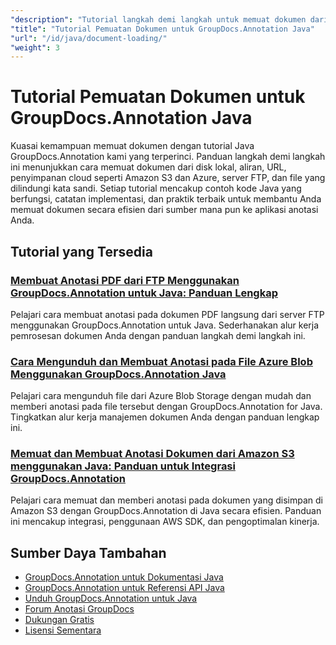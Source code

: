 ```yaml
---
"description": "Tutorial langkah demi langkah untuk memuat dokumen dari berbagai sumber menggunakan GroupDocs.Annotation untuk Java."
"title": "Tutorial Pemuatan Dokumen untuk GroupDocs.Annotation Java"
"url": "/id/java/document-loading/"
"weight": 3
---
```


# Tutorial Pemuatan Dokumen untuk GroupDocs.Annotation Java

Kuasai kemampuan memuat dokumen dengan tutorial Java GroupDocs.Annotation kami yang terperinci. Panduan langkah demi langkah ini menunjukkan cara memuat dokumen dari disk lokal, aliran, URL, penyimpanan cloud seperti Amazon S3 dan Azure, server FTP, dan file yang dilindungi kata sandi. Setiap tutorial mencakup contoh kode Java yang berfungsi, catatan implementasi, dan praktik terbaik untuk membantu Anda memuat dokumen secara efisien dari sumber mana pun ke aplikasi anotasi Anda.

## Tutorial yang Tersedia

### [Membuat Anotasi PDF dari FTP Menggunakan GroupDocs.Annotation untuk Java: Panduan Lengkap](./annotate-pdf-ftp-groupdocs-java/)
Pelajari cara membuat anotasi pada dokumen PDF langsung dari server FTP menggunakan GroupDocs.Annotation untuk Java. Sederhanakan alur kerja pemrosesan dokumen Anda dengan panduan langkah demi langkah ini.

### [Cara Mengunduh dan Membuat Anotasi pada File Azure Blob Menggunakan GroupDocs.Annotation Java](./download-annotate-azure-blob-groupdocs-java/)
Pelajari cara mengunduh file dari Azure Blob Storage dengan mudah dan memberi anotasi pada file tersebut dengan GroupDocs.Annotation for Java. Tingkatkan alur kerja manajemen dokumen Anda dengan panduan lengkap ini.

### [Memuat dan Membuat Anotasi Dokumen dari Amazon S3 menggunakan Java: Panduan untuk Integrasi GroupDocs.Annotation](./annotate-documents-amazon-s3-java-groupdocs/)
Pelajari cara memuat dan memberi anotasi pada dokumen yang disimpan di Amazon S3 dengan GroupDocs.Annotation di Java secara efisien. Panduan ini mencakup integrasi, penggunaan AWS SDK, dan pengoptimalan kinerja.

## Sumber Daya Tambahan

- [GroupDocs.Annotation untuk Dokumentasi Java](https://docs.groupdocs.com/annotation/java/)
- [GroupDocs.Annotation untuk Referensi API Java](https://reference.groupdocs.com/annotation/java/)
- [Unduh GroupDocs.Annotation untuk Java](https://releases.groupdocs.com/annotation/java/)
- [Forum Anotasi GroupDocs](https://forum.groupdocs.com/c/annotation)
- [Dukungan Gratis](https://forum.groupdocs.com/)
- [Lisensi Sementara](https://purchase.groupdocs.com/temporary-license/)